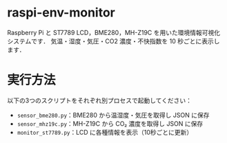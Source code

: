 # raspi-env-monitor

Raspberry Pi と ST7789 LCD，BME280，MH-Z19C を用いた環境情報可視化システムです．
気温・湿度・気圧・CO2 濃度・不快指数を 10 秒ごとに表示します．

# 実行方法
以下の3つのスクリプトをそれぞれ別プロセスで起動してください：

- `sensor_bme280.py`：BME280 から温湿度・気圧を取得し JSON に保存
- `sensor_mhz19c.py`：MH-Z19C から CO₂ 濃度を取得し JSON に保存
- `monitor_st7789.py`：LCD に各種情報を表示（10秒ごとに更新）
